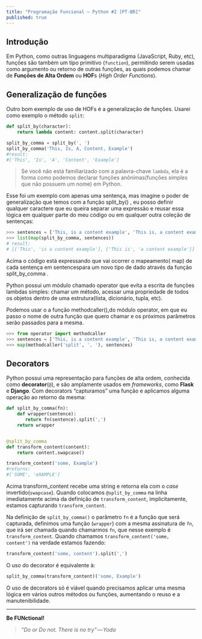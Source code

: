 ```yaml
---
title: "Programação Funcional — Python #2 [PT-BR]"
published: true
---
```


## Introdução
Em Python, como outras linguagens multiparadigma (JavaScript, Ruby, etc), funções são também um tipo primitivo (`function`), permitindo serem usadas como argumento ou retorno de outras funções, as quais podemos chamar de **Funções de Alta Ordem** ou **HOF**s (_High Order Functions_).

## Generalização de funções
Outro bom exemplo de uso de HOFs é a generalização de funções. Usarei como exemplo o método `split`: 

```python
def split_by(character):
    return lambda content: content.split(character)

split_by_comma = split_by(', ')
split_by_comma('This, Is, A, Content, Example')
#result:
#['This', 'Is', 'A', 'Content', 'Example']
```

> Se você não está familiarizado com a palavra-chave `lambda`, ela é a forma como podemos declarar funções anônimas(funções simples que não possuem um nome) em Python.

Esse foi um exemplo com apenas uma sentença, mas imagine o poder de generalização que temos com a função split_by() , eu posso definir qualquer caractere que eu queira separar uma expressão e reusar essa lógica em qualquer parte do meu código ou em qualquer outra coleção de sentenças:

```python
>>> sentences = ['This, is a content example', 'This is, a content example', ...]
>>> list(map(split_by_comma, sentences))
# result:
# [['This', 'is a content example'], ['This is', 'a content example']]
```

Acima o código está expressando que vai ocorrer o mapeamento( map) de cada sentença em sentencespara um novo tipo de dado através da função split_by_comma .

Python possui um módulo chamado operator que evita a escrita de funções lambdas simples: chamar um método, acessar uma propriedade de todos os objetos dentro de uma estrutura(lista, dicionário, tupla, etc).

Podemos usar o a função methodcaller(),do módulo operator, em que eu passo o nome de outra função que quero chamar e os próximos parâmetros serão passados para a mesma.

```python
>>> from operator import methodcaller
>>> sentences = ['This, is a content example', 'This is, a content example', ...]
>>> map(methodcaller('split', ', '), sentences)
```

## Decorators
Python possui uma representação para funções de alta ordem, conhecida como **decorator**(`@`), e são amplamente usados em _frameworks_, como **Flask** e **Django**. Com decorators “capturamos” uma função e aplicamos alguma operação ao retorno da mesma:

```python
def split_by_comma(fn):
    def wrapper(sentence):
       return fn(sentence).split(',')
    return wrapper


@split_by_comma
def transform_content(content):
    return content.swapcase()

transform_content('some, Example')
#returns:
#['SOME', 'eXAMPLE']
```

Acima transform_content recebe uma string e retorna ela com o _case_ invertido(`swapcase`). Quando colocamos `@split_by_comma` na linha imediatamente acima da definição de `transform_content`, implicitamente, estamos capturando `transform_content`.

Na definição de `split_by_comma()` o parâmetro `fn` é a função que será capturada, definimos uma função (`wrapper`) com a mesma assinatura de `fn`, que irá ser chamada quando chamarmos `fn`, que nesse exemplo é `transform_content`. Quando chamamos `transform_content('some, content')` na verdade estamos fazendo:

```python
transform_content('some, content').split(',')
```

O uso do decorator é equivalente à:

```python
split_by_comma(transform_content)('some, Example')
```

O uso de decorators só é viável quando precisamos aplicar uma mesma lógica em vários outros métodos ou funções, aumentando o reuso e a manutenibilidade.

---
**Be FUNctional!**

>_“Do or Do not. There is no try” — Yoda_



